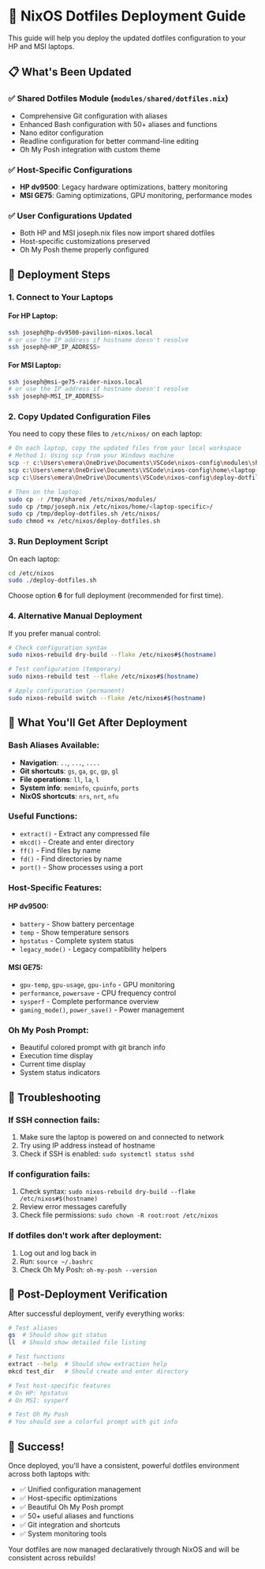 # 🚀 NixOS Dotfiles Deployment Guide

This guide will help you deploy the updated dotfiles configuration to your HP and MSI laptops.

## 📋 What's Been Updated

### ✅ **Shared Dotfiles Module** (`modules/shared/dotfiles.nix`)
- Comprehensive Git configuration with aliases
- Enhanced Bash configuration with 50+ aliases and functions
- Nano editor configuration
- Readline configuration for better command-line editing
- Oh My Posh integration with custom theme

### ✅ **Host-Specific Configurations**
- **HP dv9500**: Legacy hardware optimizations, battery monitoring
- **MSI GE75**: Gaming optimizations, GPU monitoring, performance modes

### ✅ **User Configurations Updated**
- Both HP and MSI joseph.nix files now import shared dotfiles
- Host-specific customizations preserved
- Oh My Posh theme properly configured

## 🔄 Deployment Steps

### 1. **Connect to Your Laptops**

#### For HP Laptop:
```bash
ssh joseph@hp-dv9500-pavilion-nixos.local
# or use the IP address if hostname doesn't resolve
ssh joseph@<HP_IP_ADDRESS>
```

#### For MSI Laptop:
```bash
ssh joseph@msi-ge75-raider-nixos.local
# or use the IP address if hostname doesn't resolve
ssh joseph@<MSI_IP_ADDRESS>
```

### 2. **Copy Updated Configuration Files**

You need to copy these files to `/etc/nixos/` on each laptop:

```bash
# On each laptop, copy the updated files from your local workspace
# Method 1: Using scp from your Windows machine
scp -r c:\Users\emera\OneDrive\Documents\VSCode\nixos-config\modules\shared joseph@<LAPTOP_IP>:/tmp/
scp c:\Users\emera\OneDrive\Documents\VSCode\nixos-config\home\<laptop-specific>\joseph.nix joseph@<LAPTOP_IP>:/tmp/
scp c:\Users\emera\OneDrive\Documents\VSCode\nixos-config\deploy-dotfiles.sh joseph@<LAPTOP_IP>:/tmp/

# Then on the laptop:
sudo cp -r /tmp/shared /etc/nixos/modules/
sudo cp /tmp/joseph.nix /etc/nixos/home/<laptop-specific>/
sudo cp /tmp/deploy-dotfiles.sh /etc/nixos/
sudo chmod +x /etc/nixos/deploy-dotfiles.sh
```

### 3. **Run Deployment Script**

On each laptop:

```bash
cd /etc/nixos
sudo ./deploy-dotfiles.sh
```

Choose option **6** for full deployment (recommended for first time).

### 4. **Alternative Manual Deployment**

If you prefer manual control:

```bash
# Check configuration syntax
sudo nixos-rebuild dry-build --flake /etc/nixos#$(hostname)

# Test configuration (temporary)
sudo nixos-rebuild test --flake /etc/nixos#$(hostname)

# Apply configuration (permanent)
sudo nixos-rebuild switch --flake /etc/nixos#$(hostname)
```

## 🎯 What You'll Get After Deployment

### **Bash Aliases Available:**
- **Navigation**: `..`, `...`, `....`
- **Git shortcuts**: `gs`, `ga`, `gc`, `gp`, `gl`
- **File operations**: `ll`, `la`, `l`
- **System info**: `meminfo`, `cpuinfo`, `ports`
- **NixOS shortcuts**: `nrs`, `nrt`, `nfu`

### **Useful Functions:**
- `extract()` - Extract any compressed file
- `mkcd()` - Create and enter directory
- `ff()` - Find files by name
- `fd()` - Find directories by name
- `port()` - Show processes using a port

### **Host-Specific Features:**

#### HP dv9500:
- `battery` - Show battery percentage
- `temp` - Show temperature sensors
- `hpstatus` - Complete system status
- `legacy_mode()` - Legacy compatibility helpers

#### MSI GE75:
- `gpu-temp`, `gpu-usage`, `gpu-info` - GPU monitoring
- `performance`, `powersave` - CPU frequency control
- `sysperf` - Complete performance overview
- `gaming_mode()`, `power_save()` - Power management

### **Oh My Posh Prompt:**
- Beautiful colored prompt with git branch info
- Execution time display
- Current time display
- System status indicators

## 🔧 Troubleshooting

### **If SSH connection fails:**
1. Make sure the laptop is powered on and connected to network
2. Try using IP address instead of hostname
3. Check if SSH is enabled: `sudo systemctl status sshd`

### **If configuration fails:**
1. Check syntax: `sudo nixos-rebuild dry-build --flake /etc/nixos#$(hostname)`
2. Review error messages carefully
3. Check file permissions: `sudo chown -R root:root /etc/nixos`

### **If dotfiles don't work after deployment:**
1. Log out and log back in
2. Run: `source ~/.bashrc`
3. Check Oh My Posh: `oh-my-posh --version`

## 📝 Post-Deployment Verification

After successful deployment, verify everything works:

```bash
# Test aliases
gs  # Should show git status
ll  # Should show detailed file listing

# Test functions
extract --help  # Should show extraction help
mkcd test_dir   # Should create and enter directory

# Test host-specific features
# On HP: hpstatus
# On MSI: sysperf

# Test Oh My Posh
# You should see a colorful prompt with git info
```

## 🎉 Success!

Once deployed, you'll have a consistent, powerful dotfiles environment across both laptops with:
- ✅ Unified configuration management
- ✅ Host-specific optimizations
- ✅ Beautiful Oh My Posh prompt
- ✅ 50+ useful aliases and functions
- ✅ Git integration and shortcuts
- ✅ System monitoring tools

Your dotfiles are now managed declaratively through NixOS and will be consistent across rebuilds!
